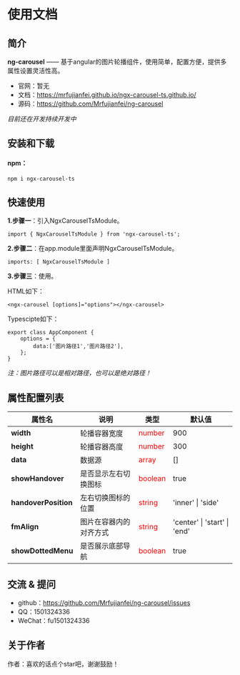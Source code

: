 # 使用文档

## 简介

**ng-carousel** —— 基于angular的图片轮播组件，使用简单，配置方便，提供多属性设置灵活性高。

+ 官网：暂无
+ 文档：https://mrfujianfei.github.io/ngx-carousel-ts.github.io/
+ 源码：https://github.com/Mrfujianfei/ng-carousel

*目前还在开发持续开发中*

## 安装和下载

#### npm：

 `npm i ngx-carousel-ts`

## 快速使用

**1.步骤一**：引入NgxCarouselTsModule。

 `import { NgxCarouselTsModule } from 'ngx-carousel-ts';`

**2.步骤二**：在app.module里面声明NgxCarouselTsModule。

 `imports: [ NgxCarouselTsModule ]`

**3.步骤三**：使用。

HTML如下：

 `<ngx-carousel [options]="options"></ngx-carousel>`

Typescipte如下：

```
export class AppComponent {
    options = {
        data:['图片路径1','图片路径2'],
    };
}
```

*注：图片路径可以是相对路径，也可以是绝对路径！*


## 属性配置列表

属性名|说明|类型|默认值
---|---------|---|---
**width**|轮播容器宽度|<font color=#FF0000 >number</font>|900
**height**|轮播容器高度|<font color=#FF0000 >number</font>|300
**data**|数据源|<font color=#FF0000 >array</font>|[]
**showHandover**|是否显示左右切换图标|<font color=#FF0000 >boolean</font>|true
**handoverPosition**|左右切换图标的位置|<font color=#FF0000 >string</font>|'inner' &#124; 'side' 
**fmAlign**|图片在容器内的对齐方式|<font color=#FF0000 >string</font>|'center' &#124; 'start' &#124; 'end'
**showDottedMenu**|是否展示底部导航|<font color=#FF0000 >boolean</font>|true


## 交流 & 提问

- github：https://github.com/Mrfujianfei/ng-carousel/issues
- QQ：1501324336
- WeChat：fu1501324336

## 关于作者

作者：喜欢的话点个star吧，谢谢鼓励！

